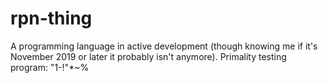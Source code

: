 # rpn-thing
A programming language in active development (though knowing me if it's November 2019 or later it probably isn't anymore).
Primality testing program: "1-!"*~%
